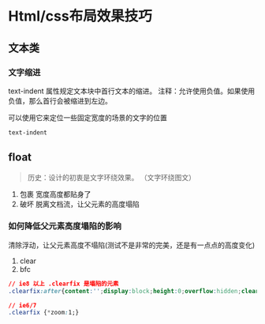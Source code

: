# Html/css布局效果技巧

## 文本类

### 文字缩进
text-indent 属性规定文本块中首行文本的缩进。
注释：允许使用负值。如果使用负值，那么首行会被缩进到左边。

可以使用它来定位一些固定宽度的场景的文字的位置
```css
text-indent
``` 

## float
> 历史：设计的初衷是文字环绕效果。 （文字环绕图文）

1. 包裹
    宽度高度都贴身了
2. 破坏
    脱离文档流，让父元素的高度塌陷
    
### 如何降低父元素高度塌陷的影响
清除浮动，让父元素高度不塌陷(测试不是非常的完美，还是有一点点的高度变化)
1. clear
2. bfc

```css
// ie8 以上 .clearfix 是塌陷的元素
.clearfix:after{content:'';display:block;height:0;overflow:hidden;clear:both}

// ie6/7
.clearfix {*zoom:1;}
```